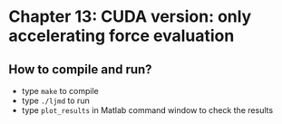 # Chapter 13: CUDA version: only accelerating force evaluation

## How to compile and run?
  * type `make` to compile
  * type `./ljmd` to run
  * type `plot_results` in Matlab command window to check the results
